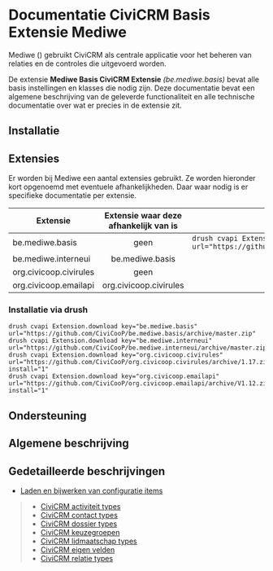# Documentatie CiviCRM Basis Extensie Mediwe

Mediwe () gebruikt CiviCRM als centrale applicatie voor het beheren van relaties en de controles die uitgevoerd worden.

De extensie **Mediwe Basis CiviCRM Extensie** *(be.mediwe.basis)* bevat alle basis instellingen en klasses die nodig zijn. Deze documentatie bevat een algemene beschrijving van de geleverde functionaliteit en alle technische documentatie over wat er precies in de extensie zit.

## Installatie

## Extensies
Er worden bij Mediwe een aantal extensies gebruikt. Ze worden hieronder kort opgenoemd met eventuele afhankelijkheden. Daar waar nodig is er specifieke documentatie per extensie.

|Extensie              | Extensie waar deze afhankelijk van is | Drush installatie |
|----------------------|:-----------------------------:|-------------------------------------------------------------------|
|be.mediwe.basis       |geen|```drush cvapi Extension.download key="be.mediwe.basis" url="https://github.com/CiviCooP/be.mediwe.basis/archive/master.zip"```|
|be.mediwe.interneui   |be.mediwe.basis|
|org.civicoop.civirules|geen|
|org.civicoop.emailapi |org.civicoop.civirules|


### Installatie via drush

 ```
 drush cvapi Extension.download key="be.mediwe.basis" url="https://github.com/CiviCooP/be.mediwe.basis/archive/master.zip"
 drush cvapi Extension.download key="be.mediwe.interneui" url="https://github.com/CiviCooP/be.mediwe.interneui/archive/master.zip"
 drush cvapi Extension.download key="org.civicoop.civirules" url="https://github.com/CiviCooP/org.civicoop.civirules/archive/1.17.zip" install="1"
 drush cvapi Extension.download key="org.civicoop.emailapi" url="https://github.com/CiviCooP/org.civicoop.emailapi/archive/V1.12.zip" install="1"
 ```

## Ondersteuning

## Algemene beschrijving

## Gedetailleerde beschrijvingen
* [Laden en bijwerken van configuratie items](config_items.md)
>* [CiviCRM activiteit types](activity_types.md)
>* [CiviCRM contact types](contact_types.md)
>* [CiviCRM dossier types](case_types)
>* [CiviCRM keuzegroepen](option_groups.md)
>* [CiviCRM lidmaatschap types](membership_types)
>* [CiviCRM eigen velden](custom_groups.json)
>* [CiviCRM relatie types](relationship_types.md)



